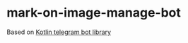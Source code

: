 # mark-on-image-manage-bot

Based on [Kotlin telegram bot library](https://github.com/asundukov/kotlin-telegram-bot)
